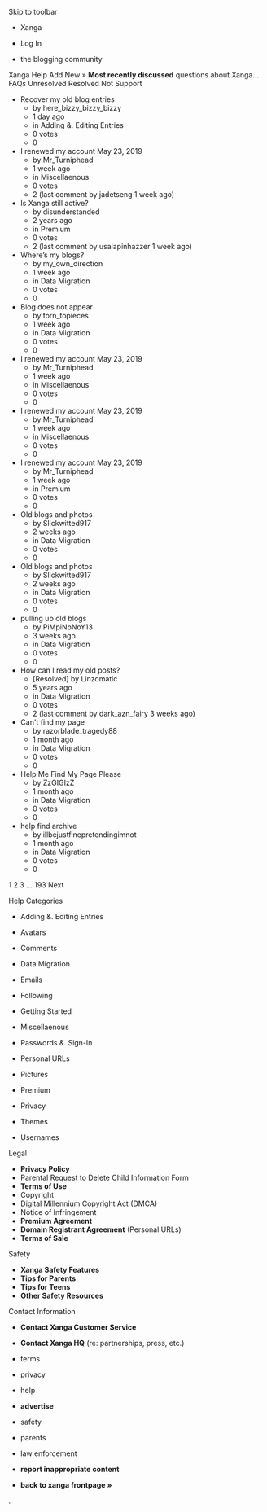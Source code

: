 Skip to toolbar

*   Xanga

*   Log In

*   the blogging community

Xanga Help Add New » **Most recently discussed** questions about Xanga… FAQs Unresolved Resolved Not Support

*   Recover my old blog entries
    *   by here\_bizzy\_bizzy\_bizzy
    *   1 day ago
    *   in Adding &. Editing Entries
    *   0 votes
    *   0
*   I renewed my account May 23, 2019
    *   by Mr\_Turniphead
    *   1 week ago
    *   in Miscellaenous
    *   0 votes
    *   2 (last comment by jadetseng 1 week ago)
*   Is Xanga still active?
    *   by disunderstanded
    *   2 years ago
    *   in Premium
    *   0 votes
    *   2 (last comment by usalapinhazzer 1 week ago)
*   Where’s my blogs?
    *   by my\_own\_direction
    *   1 week ago
    *   in Data Migration
    *   0 votes
    *   0
*   Blog does not appear
    *   by torn\_topieces
    *   1 week ago
    *   in Data Migration
    *   0 votes
    *   0
*   I renewed my account May 23, 2019
    *   by Mr\_Turniphead
    *   1 week ago
    *   in Miscellaenous
    *   0 votes
    *   0
*   I renewed my account May 23, 2019
    *   by Mr\_Turniphead
    *   1 week ago
    *   in Miscellaenous
    *   0 votes
    *   0
*   I renewed my account May 23, 2019
    *   by Mr\_Turniphead
    *   1 week ago
    *   in Premium
    *   0 votes
    *   0
*   Old blogs and photos
    *   by Slickwitted917
    *   2 weeks ago
    *   in Data Migration
    *   0 votes
    *   0
*   Old blogs and photos
    *   by Slickwitted917
    *   2 weeks ago
    *   in Data Migration
    *   0 votes
    *   0
*   pulling up old blogs
    *   by PiMpiNpNoY13
    *   3 weeks ago
    *   in Data Migration
    *   0 votes
    *   0
*   How can I read my old posts?
    *   \[Resolved\] by Linzomatic
    *   5 years ago
    *   in Data Migration
    *   0 votes
    *   2 (last comment by dark\_azn\_fairy 3 weeks ago)
*   Can't find my page
    *   by razorblade\_tragedy88
    *   1 month ago
    *   in Data Migration
    *   0 votes
    *   0
*   Help Me Find My Page Please
    *   by ZzGIGIzZ
    *   1 month ago
    *   in Data Migration
    *   0 votes
    *   0
*   help find archive
    *   by illbejustfinepretendingimnot
    *   1 month ago
    *   in Data Migration
    *   0 votes
    *   0

1 2 3 ... 193 Next

Help Categories

*   Adding &. Editing Entries
*   Avatars
*   Comments
*   Data Migration
*   Emails
*   Following
*   Getting Started
*   Miscellaenous

*   Passwords &. Sign-In
*   Personal URLs
*   Pictures
*   Premium
*   Privacy
*   Themes
*   Usernames

Legal

*   **Privacy Policy**
*   Parental Request to Delete Child Information Form
*   **Terms of Use**
*   Copyright
*   Digital Millennium Copyright Act (DMCA)
*   Notice of Infringement
*   **Premium Agreement**
*   **Domain Registrant Agreement** (Personal URLs)
*   **Terms of Sale**

Safety

*   **Xanga Safety Features**
*   **Tips for Parents**
*   **Tips for Teens**
*   **Other Safety Resources**

Contact Information

*   **Contact Xanga Customer Service**
*   **Contact Xanga HQ** (re: partnerships, press, etc.)

*   terms
*   privacy
*   help
*   **advertise**

*   safety
*   parents
*   law enforcement
*   **report inappropriate content**

*   **back to xanga frontpage »**

<img src="http://pixel.quantserve.com/pixel/p-87h-iNOVooym2.gif" style="display: none" height="1" width="1" alt="Quantcast"/>.